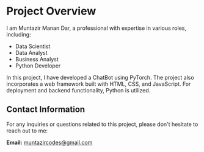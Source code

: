 # Project Overview

I am Muntazir Manan Dar, a professional with expertise in various roles, including:

- Data Scientist
- Data Analyst
- Business Analyst
- Python Developer

In this project, I have developed a ChatBot using PyTorch. The project also incorporates a web framework built with HTML, CSS, and JavaScript. For deployment and backend functionality, Python is utilized.

## Contact Information

For any inquiries or questions related to this project, please don't hesitate to reach out to me:

**Email:** [muntazircodes@gmail.com](mailto:muntazircodes@gmail.com)
